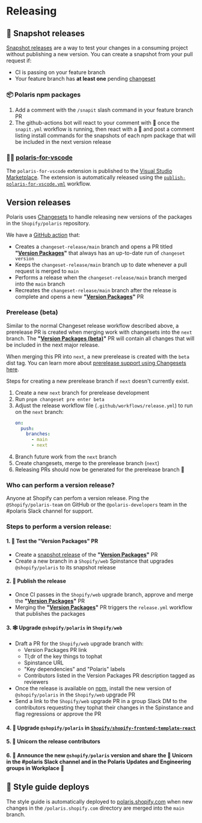 # Releasing

## 📸 Snapshot releases

[Snapshot releases](https://github.com/changesets/changesets/blob/main/docs/snapshot-releases.md) are a way to test your changes in a consuming project without publishing a new version. You can create a snapshot from your pull request if:

- CI is passing on your feature branch
- Your feature branch has **at least one** pending [changeset](https://github.com/Shopify/polaris/blob/main/.github/CONTRIBUTING.md#adding-a-changeset)

### 📦 Polaris npm packages

1. Add a comment with the `/snapit` slash command in your feature branch PR
2. The github-actions bot will react to your comment with 👀 once the `snapit.yml` workflow is running, then react with a 🚀 and post a comment listing install commands for the snapshots of each npm package that will be included in the next version release

### 👩‍💻 [polaris-for-vscode](/polaris-for-vscode)

The `polaris-for-vscode` extension is published to the [Visual Studio Marketplace](https://marketplace.visualstudio.com/items?itemName=Shopify.polaris-for-vscode). The extension is automatically released using the [`publish-polaris-for-vscode.yml`](/github/workflows/publish-polaris-for-vscode.yml) workflow.

## Version releases

Polaris uses [Changesets](https://github.com/changesets/changesets) to handle releasing new versions of the packages in the `Shopify/polaris` repository.

We have a [GitHub action](https://github.com/changesets/action) that:

- Creates a `changeset-release/main` branch and opens a PR titled **"[Version Packages](https://github.com/Shopify/polaris/pulls?q=is%3Apr+version+packages+is%3Aopen)"** that always has an up-to-date run of `changeset version`
- Keeps the `changeset-release/main` branch up to date whenever a pull request is merged to `main`
- Performs a release when the `changeset-release/main` branch merged into the `main` branch
- Recreates the `changeset-release/main` branch after the release is complete and opens a new **"[Version Packages](https://github.com/Shopify/polaris/pulls?q=is%3Apr+version+packages+is%3Aopen)"** PR

### Prerelease (beta)

Similar to the normal Changeset release workflow described above, a prerelease PR is created when merging work with changesets into the `next` branch. The **"[Version Packages (beta)](https://github.com/Shopify/polaris/pulls?q=is%3Apr+version+packages+beta+is%3Aopen)"** PR will contain all changes that will be included in the next major release.

When merging this PR into `next`, a new prerelease is created with the `beta` dist tag. You can learn more about [prerelease support using Changesets here](https://github.com/changesets/changesets/blob/main/docs/prereleases.md).

Steps for creating a new prerelease branch if `next` doesn't currently exist.

1. Create a new `next` branch for prerelease development
2. Run `pnpm changeset pre enter beta`
3. Adjust the release workflow file (`.github/workflows/release.yml`) to run on the `next` branch:
   ```yml
   on:
     push:
       branches:
         - main
         - next
   ```
4. Branch future work from the `next` branch
5. Create changesets, merge to the prerelease branch (`next`)
6. Releasing PRs should now be generated for the prerelease branch 🎉

### Who can perform a version release?

Anyone at Shopify can perfom a version release. Ping the `@Shopify/polaris-team` on GitHub or the `@polaris-developers` team in the #polaris Slack channel for support.

### Steps to perform a version release:

#### 1. 🧪 Test the "Version Packages" PR

- Create a [snapshot release](https://github.com/Shopify/polaris/edit/main/documentation/Releasing.md#-snapshot-releases) of the **"[Version Packages](https://github.com/Shopify/polaris/pulls?q=is%3Apr+version+packages+is%3Aopen)"** PR
- Create a new branch in a `Shopify/web` Spinstance that upgrades `@shopify/polaris` to its snapshot release

#### 2. 🚢 Publish the release

- Once CI passes in the `Shopify/web` upgrade branch, approve and merge the **"[Version Packages](https://github.com/Shopify/polaris/pulls?q=is%3Apr+version+packages+is%3Aopen)"** PR
- Merging the **"[Version Packages](https://github.com/Shopify/polaris/pulls?q=is%3Apr+version+packages+is%3Aopen)"** PR triggers the `release.yml` workflow that publishes the packages

#### 3. 🕸️ Upgrade `@shopify/polaris` in `Shopify/web`

- Draft a PR for the `Shopify/web` upgrade branch with:
  - Version Packages PR link
  - Tl;dr of the key things to tophat
  - Spinstance URL
  - "Key dependencies" and "Polaris" labels
  - Contributors listed in the Version Packages PR description tagged as reviewers
- Once the release is available on [npm](https://www.npmjs.com/package/@shopify/polaris), install the new version of `@shopify/polaris` in the `Shopify/web` upgrade PR
- Send a link to the `Shopify/web` upgrade PR in a group Slack DM to the contributors requesting they tophat their changes in the Spinstance and flag regressions or approve the PR

#### 4. 🚀 Upgrade `@shopify/polaris` in [`Shopify/shopify-frontend-template-react`](https://github.com/Shopify/shopify-frontend-template-react)

#### 5. 🦄 Unicorn the release contributors

#### 6. 📣 Announce the new `@shopify/polaris` version and share the 🦄 Unicorn in the #polaris Slack channel and in the Polaris Updates and Engineering groups in Workplace 🎉

## 🔗 Style guide deploys

The style guide is automatically deployed to [polaris.shopify.com](/polaris.shopify.com) when new changes in the `/polaris.shopify.com` directory are merged into the `main` branch.
